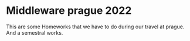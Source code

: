 # Middleware prague 2022

This are some Homeworks that we have to do during our travel at prague.
And a semestral works.
